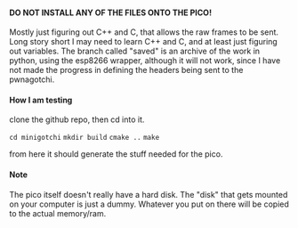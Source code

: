 #### DO NOT INSTALL ANY OF THE FILES ONTO THE PICO!
Mostly just figuring out C++ and C, that allows the raw frames to be sent. Long story short I may need to learn C++ and C, and at least just figuring out variables. The branch called "saved" is an archive of the work in python, using the esp8266 wrapper, although it will not work, since I have not made the progress in defining the headers being sent to the pwnagotchi.
#### How I am testing
clone the github repo, then cd into it.

`cd minigotchi`
`mkdir build`
`cmake ..`
`make` 

from here it should generate the stuff needed for the pico.
#### Note
The pico itself doesn't really have a hard disk. The "disk" that gets mounted on your computer is just a dummy. Whatever you put on there will be copied to the actual memory/ram.
